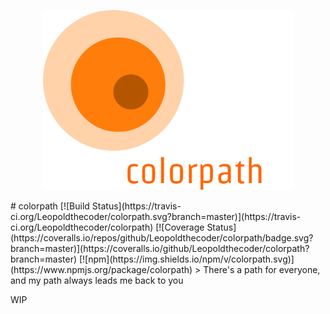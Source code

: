 <p align="center"><img src="docs/logo.png" width="400"></p>
# colorpath
[![Build Status](https://travis-ci.org/Leopoldthecoder/colorpath.svg?branch=master)](https://travis-ci.org/Leopoldthecoder/colorpath)
[![Coverage Status](https://coveralls.io/repos/github/Leopoldthecoder/colorpath/badge.svg?branch=master)](https://coveralls.io/github/Leopoldthecoder/colorpath?branch=master)
[![npm](https://img.shields.io/npm/v/colorpath.svg)](https://www.npmjs.org/package/colorpath)
> There's a path for everyone, and my path always leads me back to you

WIP
